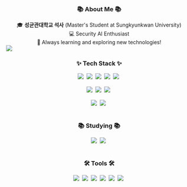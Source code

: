 <!--내용 부분-->
<h3 align="center">📚 About Me 📚</h3>
<div align="center">
  🎓 <strong>성균관대학교 석사</strong> (Master's Student at Sungkyunkwan University) <br>
  💻 Security AI Enthusiast <br>
  🚀 Always learning and exploring new technologies! <br>
</div>
<img src="https://github-readme-stats.vercel.app/api?username=xininny&show_icons=true&theme=radical" />

<h3 align="center">✨ Tech Stack ✨</h3>
<div align="center">
  <img src="https://img.shields.io/badge/react-20232a.svg?style=for-the-badge&logo=react&logoColor=61DAFB" />&nbsp
  <img src="https://img.shields.io/badge/javascript-F7DF1E.svg?style=for-the-badge&logo=javascript&logoColor=20232a" />&nbsp
  <img src="https://img.shields.io/badge/html5-E34F26.svg?style=for-the-badge&logo=html5&logoColor=white" />&nbsp
  <img src="https://img.shields.io/badge/css3-1572B6.svg?style=for-the-badge&logo=css3&logoColor=white" />&nbsp
  <img src="https://img.shields.io/badge/Flutter-02569B?style=for-the-badge&logo=flutter&logoColor=white" />&nbsp
</div>

<br>

<div align="center">
  <img src="https://img.shields.io/badge/python-3670A0?style=for-the-badge&logo=python&logoColor=white" />&nbsp
  <img src="https://img.shields.io/badge/Node.js-43853D?style=for-the-badge&logo=node.js&logoColor=white" />&nbsp
  <img src="https://img.shields.io/badge/MongoDB-4EA94B?style=for-the-badge&logo=mongodb&logoColor=white" />&nbsp
  
  
</div>

<br>

<div align="center">
  <img src="https://img.shields.io/badge/docker-%230db7ed.svg?style=for-the-badge&logo=docker&logoColor=white" />&nbsp
  <img src="https://img.shields.io/badge/FastAPI-005571?style=for-the-badge&logo=fastapi&logoColor=white" />&nbsp
</div>

<br>

<h3 align="center">📚 Studying 📚</h3>
<div align="center">
  <img src="https://img.shields.io/badge/typescript-007ACC.svg?style=for-the-badge&logo=typescript&logoColor=white" />&nbsp
  <img src="https://img.shields.io/badge/React%20Query-FF4154?style=for-the-badge&logo=react%20query&logoColor=white" />&nbsp
</div>

<br>

<h3 align="center">🛠 Tools 🛠</h3>
<div align="center">
  <img src="https://img.shields.io/badge/git-F05033.svg?style=for-the-badge&logo=git&logoColor=white" />&nbsp
  <img src="https://img.shields.io/badge/github-181717.svg?style=for-the-badge&logo=github&logoColor=white" />&nbsp
  <img src="https://img.shields.io/badge/VSCode-2C2C32.svg?style=for-the-badge&logo=visual-studio-code&logoColor=22ABF3" />&nbsp
  <img src="https://img.shields.io/badge/Gatsby-663399?style=for-the-badge&logo=gatsby&logoColor=white" />&nbsp
  <img src="https://img.shields.io/badge/Notion-F3F3F3.svg?style=for-the-badge&logo=notion&logoColor=black" />&nbsp
  <img src="https://img.shields.io/badge/figma-F24E1E.svg?style=for-the-badge&logo=figma&logoColor=white" />&nbsp
</div>
<br>

<!--
**xininny/xininny** is a ✨ _special_ ✨ repository because its `README.md` (this file) appears on your GitHub profile.

Here are some ideas to get you started:

- 🔭 I’m currently working on ...
- 🌱 I’m currently learning ...
- 👯 I’m looking to collaborate on ...
- 🤔 I’m looking for help with ...
- 💬 Ask me about ...
- 📫 How to reach me: ...
- 😄 Pronouns: ...
- ⚡ Fun fact: ...
-->
